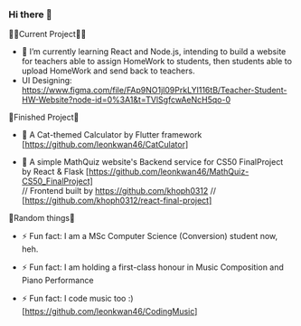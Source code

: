 ### Hi there 👋

✍🏻Current Project✍🏻
- 🔭 I’m currently learning React and Node.js, intending to build a website for teachers able to assign HomeWork to students, then students able to upload HomeWork and send back to teachers.
- UI Designing: https://www.figma.com/file/FAp9NO1jl09PrkLYl116tB/Teacher-Student-HW-Website?node-id=0%3A1&t=TVlSgfcwAeNcH5qo-0

📝Finished Project📝

- 🌱 A Cat-themed Calculator by Flutter framework [https://github.com/leonkwan46/CatCulator]

- 🌱 A simple MathQuiz website's Backend service for CS50 FinalProject by React & Flask [https://github.com/leonkwan46/MathQuiz-CS50_FinalProject]   
// Frontend built by https://github.com/khoph0312 // [https://github.com/khoph0312/react-final-project]

🥴Random things🥴

- ⚡ Fun fact: I am a MSc Computer Science (Conversion) student now, heh.

- ⚡ Fun fact: I am holding a first-class honour in Music Composition and Piano Performance

- ⚡ Fun fact: I code music too :) [https://github.com/leonkwan46/CodingMusic]

<!--
**leonkwan46/leonkwan46** is a ✨ _special_ ✨ repository because its `README.md` (this file) appears on your GitHub profile.

Here are some ideas to get you started:

- 🔭 I’m currently working on ...
- 🌱 I’m currently learning ...
- 👯 I’m looking to collaborate on ...
- 🤔 I’m looking for help with ...
- 💬 Ask me about ...
- 📫 How to reach me: ...
- 😄 Pronouns: ...
- ⚡ Fun fact: ...
-->
